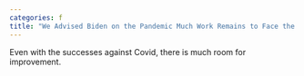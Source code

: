 ```yaml
---
categories: f
title: "We Advised Biden on the Pandemic Much Work Remains to Face the Next Crisis"
---
```

Even with the successes against Covid, there is much room for improvement.